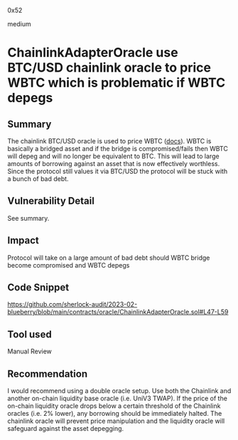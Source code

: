 0x52

medium

# ChainlinkAdapterOracle use BTC/USD chainlink oracle to price WBTC which is problematic if WBTC depegs

## Summary

The chainlink BTC/USD oracle is used to price WBTC ([docs](https://docs.blueberry.garden/lending-protocol/price-oracle#price-feed-alternative)). WBTC is basically a bridged asset and if the bridge is compromised/fails then WBTC will depeg and will no longer be equivalent to BTC. This will lead to large amounts of borrowing against an asset that is now effectively worthless. Since the protocol still values it via BTC/USD the protocol will be stuck with a bunch of bad debt. 

## Vulnerability Detail

See summary.

## Impact

Protocol will take on a large amount of bad debt should WBTC bridge become compromised and WBTC depegs

## Code Snippet

https://github.com/sherlock-audit/2023-02-blueberry/blob/main/contracts/oracle/ChainlinkAdapterOracle.sol#L47-L59

## Tool used

Manual Review

## Recommendation

I would recommend using a double oracle setup. Use both the Chainlink and another on-chain liquidity base oracle (i.e. UniV3 TWAP). If the price of the on-chain liquidity oracle drops below a certain threshold of the Chainlink oracles (i.e. 2% lower), any borrowing should be immediately halted. The chainlink oracle will prevent price manipulation and the liquidity oracle will safeguard against the asset depegging.